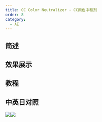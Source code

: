 ```yaml
---
title: CC Color Neutralizer - CC颜色中和剂
order: 8
category:
  - AE
---
```


## 简述

## 效果展示

## 教程

## 中英日对照

![](https://mir.yuelili.com/wp-content/uploads/user/AE/effects/AE-Effects-Color-CC_Color_Neutralizer.png)![](https://mir.yuelili.com/wp-content/uploads/user/AE/effects/AE-Effects-Color-CC_Color_Neutralizer_cn.png)
